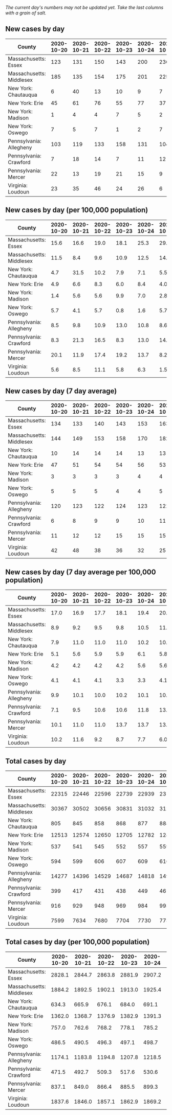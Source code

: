 _The current day's numbers may not be updated yet. Take the last columns with a grain of salt._
## New cases by day

| County | 2020-10-20 | 2020-10-21 | 2020-10-22 | 2020-10-23 | 2020-10-24 | 2020-10-25 | 2020-10-26 |
| --- | --- | --- | --- | --- | --- | --- | --- |
| Massachusetts: Essex | 123 | 131 | 150 | 143 | 200 | 236 |  |
| Massachusetts: Middlesex | 185 | 135 | 154 | 175 | 201 | 225 |  |
| New York: Chautauqua | 6 | 40 | 13 | 10 | 9 | 7 |  |
| New York: Erie | 45 | 61 | 76 | 55 | 77 | 37 |  |
| New York: Madison | 1 | 4 | 4 | 7 | 5 | 2 |  |
| New York: Oswego | 7 | 5 | 7 | 1 | 2 | 7 |  |
| Pennsylvania: Allegheny | 103 | 119 | 133 | 158 | 131 | 104 |  |
| Pennsylvania: Crawford | 7 | 18 | 14 | 7 | 11 | 12 |  |
| Pennsylvania: Mercer | 22 | 13 | 19 | 21 | 15 | 9 |  |
| Virginia: Loudoun | 23 | 35 | 46 | 24 | 26 | 6 |  |

## New cases by day (per 100,000 population)

| County | 2020-10-20 | 2020-10-21 | 2020-10-22 | 2020-10-23 | 2020-10-24 | 2020-10-25 | 2020-10-26 |
| --- | --- | --- | --- | --- | --- | --- | --- |
| Massachusetts: Essex | 15.6 | 16.6 | 19.0 | 18.1 | 25.3 | 29.9 |  |
| Massachusetts: Middlesex | 11.5 | 8.4 | 9.6 | 10.9 | 12.5 | 14.0 |  |
| New York: Chautauqua | 4.7 | 31.5 | 10.2 | 7.9 | 7.1 | 5.5 |  |
| New York: Erie | 4.9 | 6.6 | 8.3 | 6.0 | 8.4 | 4.0 |  |
| New York: Madison | 1.4 | 5.6 | 5.6 | 9.9 | 7.0 | 2.8 |  |
| New York: Oswego | 5.7 | 4.1 | 5.7 | 0.8 | 1.6 | 5.7 |  |
| Pennsylvania: Allegheny | 8.5 | 9.8 | 10.9 | 13.0 | 10.8 | 8.6 |  |
| Pennsylvania: Crawford | 8.3 | 21.3 | 16.5 | 8.3 | 13.0 | 14.2 |  |
| Pennsylvania: Mercer | 20.1 | 11.9 | 17.4 | 19.2 | 13.7 | 8.2 |  |
| Virginia: Loudoun | 5.6 | 8.5 | 11.1 | 5.8 | 6.3 | 1.5 |  |

## New cases by day (7 day average)

| County | 2020-10-20 | 2020-10-21 | 2020-10-22 | 2020-10-23 | 2020-10-24 | 2020-10-25 | 2020-10-26 |
| --- | --- | --- | --- | --- | --- | --- | --- |
| Massachusetts: Essex | 134 | 133 | 140 | 143 | 153 | 163 |  |
| Massachusetts: Middlesex | 144 | 149 | 153 | 158 | 170 | 182 |  |
| New York: Chautauqua | 10 | 14 | 14 | 14 | 13 | 13 |  |
| New York: Erie | 47 | 51 | 54 | 54 | 56 | 53 |  |
| New York: Madison | 3 | 3 | 3 | 3 | 4 | 4 |  |
| New York: Oswego | 5 | 5 | 5 | 4 | 4 | 5 |  |
| Pennsylvania: Allegheny | 120 | 123 | 122 | 124 | 123 | 121 |  |
| Pennsylvania: Crawford | 6 | 8 | 9 | 9 | 10 | 11 |  |
| Pennsylvania: Mercer | 11 | 12 | 12 | 15 | 15 | 15 |  |
| Virginia: Loudoun | 42 | 48 | 38 | 36 | 32 | 25 |  |

## New cases by day (7 day average per 100,000 population)

| County | 2020-10-20 | 2020-10-21 | 2020-10-22 | 2020-10-23 | 2020-10-24 | 2020-10-25 | 2020-10-26 |
| --- | --- | --- | --- | --- | --- | --- | --- |
| Massachusetts: Essex | 17.0 | 16.9 | 17.7 | 18.1 | 19.4 | 20.7 |  |
| Massachusetts: Middlesex | 8.9 | 9.2 | 9.5 | 9.8 | 10.5 | 11.3 |  |
| New York: Chautauqua | 7.9 | 11.0 | 11.0 | 11.0 | 10.2 | 10.2 |  |
| New York: Erie | 5.1 | 5.6 | 5.9 | 5.9 | 6.1 | 5.8 |  |
| New York: Madison | 4.2 | 4.2 | 4.2 | 4.2 | 5.6 | 5.6 |  |
| New York: Oswego | 4.1 | 4.1 | 4.1 | 3.3 | 3.3 | 4.1 |  |
| Pennsylvania: Allegheny | 9.9 | 10.1 | 10.0 | 10.2 | 10.1 | 10.0 |  |
| Pennsylvania: Crawford | 7.1 | 9.5 | 10.6 | 10.6 | 11.8 | 13.0 |  |
| Pennsylvania: Mercer | 10.1 | 11.0 | 11.0 | 13.7 | 13.7 | 13.7 |  |
| Virginia: Loudoun | 10.2 | 11.6 | 9.2 | 8.7 | 7.7 | 6.0 |  |

## Total cases by day

| County | 2020-10-20 | 2020-10-21 | 2020-10-22 | 2020-10-23 | 2020-10-24 | 2020-10-25 | 2020-10-26 |
| --- | --- | --- | --- | --- | --- | --- | --- |
| Massachusetts: Essex | 22315 | 22446 | 22596 | 22739 | 22939 | 23175 |  |
| Massachusetts: Middlesex | 30367 | 30502 | 30656 | 30831 | 31032 | 31257 |  |
| New York: Chautauqua | 805 | 845 | 858 | 868 | 877 | 884 |  |
| New York: Erie | 12513 | 12574 | 12650 | 12705 | 12782 | 12819 |  |
| New York: Madison | 537 | 541 | 545 | 552 | 557 | 559 |  |
| New York: Oswego | 594 | 599 | 606 | 607 | 609 | 616 |  |
| Pennsylvania: Allegheny | 14277 | 14396 | 14529 | 14687 | 14818 | 14922 |  |
| Pennsylvania: Crawford | 399 | 417 | 431 | 438 | 449 | 461 |  |
| Pennsylvania: Mercer | 916 | 929 | 948 | 969 | 984 | 993 |  |
| Virginia: Loudoun | 7599 | 7634 | 7680 | 7704 | 7730 | 7736 |  |

## Total cases by day (per 100,000 population)

| County | 2020-10-20 | 2020-10-21 | 2020-10-22 | 2020-10-23 | 2020-10-24 | 2020-10-25 | 2020-10-26 |
| --- | --- | --- | --- | --- | --- | --- | --- |
| Massachusetts: Essex | 2828.1 | 2844.7 | 2863.8 | 2881.9 | 2907.2 | 2937.1 |  |
| Massachusetts: Middlesex | 1884.2 | 1892.5 | 1902.1 | 1913.0 | 1925.4 | 1939.4 |  |
| New York: Chautauqua | 634.3 | 665.9 | 676.1 | 684.0 | 691.1 | 696.6 |  |
| New York: Erie | 1362.0 | 1368.7 | 1376.9 | 1382.9 | 1391.3 | 1395.3 |  |
| New York: Madison | 757.0 | 762.6 | 768.2 | 778.1 | 785.2 | 788.0 |  |
| New York: Oswego | 486.5 | 490.5 | 496.3 | 497.1 | 498.7 | 504.5 |  |
| Pennsylvania: Allegheny | 1174.1 | 1183.8 | 1194.8 | 1207.8 | 1218.5 | 1227.1 |  |
| Pennsylvania: Crawford | 471.5 | 492.7 | 509.3 | 517.6 | 530.6 | 544.7 |  |
| Pennsylvania: Mercer | 837.1 | 849.0 | 866.4 | 885.5 | 899.3 | 907.5 |  |
| Virginia: Loudoun | 1837.6 | 1846.0 | 1857.1 | 1862.9 | 1869.2 | 1870.7 |  |
